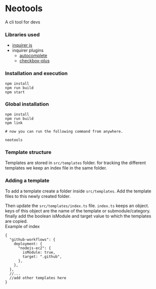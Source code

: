 # Neotools

A cli tool for devs

### Libraries used
* [inquirer js](https://github.com/SBoudrias/Inquirer.js)
* inquirer plugins
    * [autocomplete](https://github.com/mokkabonna/inquirer-autocomplete-prompt)
    * [checkbox-plus](https://github.com/faressoft/inquirer-checkbox-plus-prompt)

### Installation and execution
```
npm install
npm run build
npm start
```

### Global installation
```
npm install
npm run build
npm link

# now you can run the following command from anywhere.

neotools
```

### Template structure  
Templates are stored in `src/templates` folder. for tracking the different templates we keep an index file in the same folder.  

### Adding a template
To add a template create a folder inside `src/templates`. Add the template files to this newly created folder.  

Then update the `src/templates/index.ts` file. `index.ts` keeps an object. keys of this object are the name of the template or submodule/category. finally add the boolean isModule and target value to which the templates are copied.  
Example of index

```
{
  "github-workflows": {
    deployment: {
      "nodejs-ec2": {
        isModule: true,
        target: ".github",
      },
    },
  },
  //...
  //add other templates here
}
```

